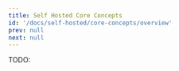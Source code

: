```yaml
---
title: Self Hosted Core Concepts
id: '/docs/self-hosted/core-concepts/overview'
prev: null
next: null
---
```


TODO:
